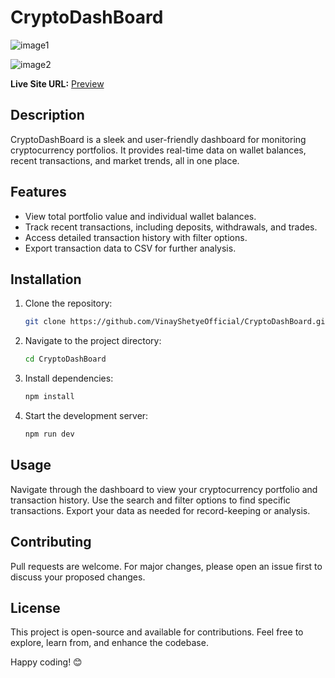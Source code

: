   # CryptoDashBoard
![image1](https://github.com/user-attachments/assets/8e481d35-bfd3-4535-b713-5aeb446678f4)                           
                                
![image2](https://github.com/user-attachments/assets/2d6a9ed3-03cd-48a5-9aff-99d3f871a88d)                
     
**Live Site URL:** [Preview](https://66a851dfc3a7bcc679e5f76c--super-lollipop-0c695b.netlify.app/)   

## Description    
CryptoDashBoard is a sleek and user-friendly dashboard for monitoring cryptocurrency portfolios. It provides real-time data on wallet balances, recent transactions, and market trends, all in one place.

## Features
- View total portfolio value and individual wallet balances.
- Track recent transactions, including deposits, withdrawals, and trades.
- Access detailed transaction history with filter options.
- Export transaction data to CSV for further analysis.

## Installation
1. Clone the repository:
    ```bash
    git clone https://github.com/VinayShetyeOfficial/CryptoDashBoard.git
    ```
2. Navigate to the project directory:
    ```bash
    cd CryptoDashBoard
    ```
3. Install dependencies:
    ```bash
    npm install
    ```
4. Start the development server:
    ```bash
    npm run dev
    ```

## Usage
Navigate through the dashboard to view your cryptocurrency portfolio and transaction history. Use the search and filter options to find specific transactions. Export your data as needed for record-keeping or analysis.

## Contributing
Pull requests are welcome. For major changes, please open an issue first to discuss your proposed changes.

## License
This project is open-source and available for contributions. Feel free to explore, learn from, and enhance the codebase.

Happy coding! 😊

